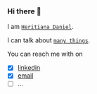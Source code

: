 ### Hi there 👋

I am [`Heritiana Daniel`](http://aheritianad.github.io).

I can talk about [`many things`](http://aheritianad.github.io/blog/).

You can reach me with on
- [x] [linkedin](https://www.linkedin.com/in/aheritianad/)
- [x] [email](mailto:aheritianad@gmail.com)
- [ ] ...
